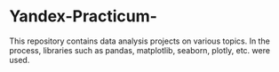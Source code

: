 # Yandex-Practicum-
 This repository contains data analysis projects on various topics. In the process, libraries such as pandas, matplotlib, seaborn, plotly, etc. were used.
